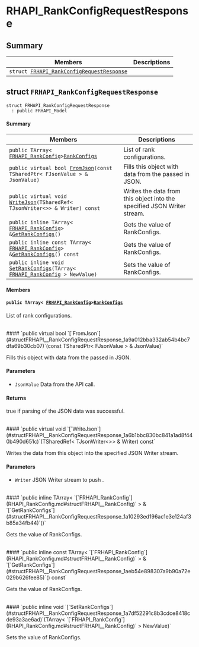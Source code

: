 # RHAPI_RankConfigRequestResponse <a id="group__RHAPI__RankConfigRequestResponse"></a>

## Summary

 Members                        | Descriptions                                
--------------------------------|---------------------------------------------
`struct `[`FRHAPI_RankConfigRequestResponse`](#structFRHAPI__RankConfigRequestResponse) | 

## struct `FRHAPI_RankConfigRequestResponse` <a id="structFRHAPI__RankConfigRequestResponse"></a>

```
struct FRHAPI_RankConfigRequestResponse
  : public FRHAPI_Model
```

#### Summary

 Members                        | Descriptions                                
--------------------------------|---------------------------------------------
`public TArray< `[`FRHAPI_RankConfig`](RHAPI_RankConfig.md#structFRHAPI__RankConfig)` > `[`RankConfigs`](#structFRHAPI__RankConfigRequestResponse_1a06467dc9fc36b86f7882b698da59ca3c) | List of rank configurations.
`public virtual bool `[`FromJson`](#structFRHAPI__RankConfigRequestResponse_1a9a012bba332ab54b4bc7dfa69b30cb07)`(const TSharedPtr< FJsonValue > & JsonValue)` | Fills this object with data from the passed in JSON.
`public virtual void `[`WriteJson`](#structFRHAPI__RankConfigRequestResponse_1a6b1bbc830bc841a1ad8f440b490d651c)`(TSharedRef< TJsonWriter<>> & Writer) const` | Writes the data from this object into the specified JSON Writer stream.
`public inline TArray< `[`FRHAPI_RankConfig`](RHAPI_RankConfig.md#structFRHAPI__RankConfig)` > & `[`GetRankConfigs`](#structFRHAPI__RankConfigRequestResponse_1a10293ed196ac1e3e124af3b85a34fb44)`()` | Gets the value of RankConfigs.
`public inline const TArray< `[`FRHAPI_RankConfig`](RHAPI_RankConfig.md#structFRHAPI__RankConfig)` > & `[`GetRankConfigs`](#structFRHAPI__RankConfigRequestResponse_1aeb54e898307a9b90a72e029b626fee85)`() const` | Gets the value of RankConfigs.
`public inline void `[`SetRankConfigs`](#structFRHAPI__RankConfigRequestResponse_1a7df52291c8b3cdce8418cde93a3ae6ad)`(TArray< `[`FRHAPI_RankConfig`](RHAPI_RankConfig.md#structFRHAPI__RankConfig)` > NewValue)` | Sets the value of RankConfigs.

#### Members

#### `public TArray< `[`FRHAPI_RankConfig`](RHAPI_RankConfig.md#structFRHAPI__RankConfig)` > `[`RankConfigs`](#structFRHAPI__RankConfigRequestResponse_1a06467dc9fc36b86f7882b698da59ca3c) <a id="structFRHAPI__RankConfigRequestResponse_1a06467dc9fc36b86f7882b698da59ca3c"></a>

List of rank configurations.

<br>
#### `public virtual bool `[`FromJson`](#structFRHAPI__RankConfigRequestResponse_1a9a012bba332ab54b4bc7dfa69b30cb07)`(const TSharedPtr< FJsonValue > & JsonValue)` <a id="structFRHAPI__RankConfigRequestResponse_1a9a012bba332ab54b4bc7dfa69b30cb07"></a>

Fills this object with data from the passed in JSON.

#### Parameters
* `JsonValue` Data from the API call.

#### Returns
true if parsing of the JSON data was successful.

<br>
#### `public virtual void `[`WriteJson`](#structFRHAPI__RankConfigRequestResponse_1a6b1bbc830bc841a1ad8f440b490d651c)`(TSharedRef< TJsonWriter<>> & Writer) const` <a id="structFRHAPI__RankConfigRequestResponse_1a6b1bbc830bc841a1ad8f440b490d651c"></a>

Writes the data from this object into the specified JSON Writer stream.

#### Parameters
* `Writer` JSON Writer stream to push .

<br>
#### `public inline TArray< `[`FRHAPI_RankConfig`](RHAPI_RankConfig.md#structFRHAPI__RankConfig)` > & `[`GetRankConfigs`](#structFRHAPI__RankConfigRequestResponse_1a10293ed196ac1e3e124af3b85a34fb44)`()` <a id="structFRHAPI__RankConfigRequestResponse_1a10293ed196ac1e3e124af3b85a34fb44"></a>

Gets the value of RankConfigs.

<br>
#### `public inline const TArray< `[`FRHAPI_RankConfig`](RHAPI_RankConfig.md#structFRHAPI__RankConfig)` > & `[`GetRankConfigs`](#structFRHAPI__RankConfigRequestResponse_1aeb54e898307a9b90a72e029b626fee85)`() const` <a id="structFRHAPI__RankConfigRequestResponse_1aeb54e898307a9b90a72e029b626fee85"></a>

Gets the value of RankConfigs.

<br>
#### `public inline void `[`SetRankConfigs`](#structFRHAPI__RankConfigRequestResponse_1a7df52291c8b3cdce8418cde93a3ae6ad)`(TArray< `[`FRHAPI_RankConfig`](RHAPI_RankConfig.md#structFRHAPI__RankConfig)` > NewValue)` <a id="structFRHAPI__RankConfigRequestResponse_1a7df52291c8b3cdce8418cde93a3ae6ad"></a>

Sets the value of RankConfigs.

<br>
